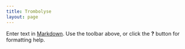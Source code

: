 ```yaml
---
title: Trombolyse
layout: page
---
```


Enter text in [Markdown](http://daringfireball.net/projects/markdown/). Use the toolbar above, or click the **?** button for formatting help.
